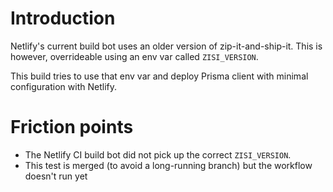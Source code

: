 # Introduction

Netlify's current build bot uses an older version of zip-it-and-ship-it. This is however, overrideable using an env var called `ZISI_VERSION`.

This build tries to use that env var and deploy Prisma client with minimal configuration with Netlify.

# Friction points

- The Netlify CI build bot did not pick up the correct `ZISI_VERSION`.
- This test is merged (to avoid a long-running branch) but the workflow doesn't run yet

